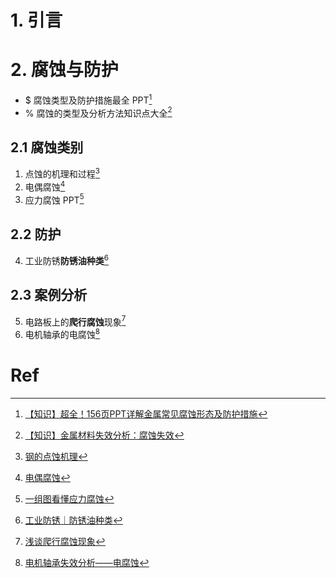 # 1. 引言 

# 2. 腐蚀与防护 
- $ 腐蚀类型及防护措施最全 PPT[^1]
- % 腐蚀的类型及分析方法知识点大全[^2]
## 2.1 腐蚀类别 
1. 点蚀的机理和过程[^3]
2. 电偶腐蚀[^4]
3. 应力腐蚀 PPT[^5]

## 2.2 防护
4. 工业防锈**防锈油种类**[^6]
## 2.3 案例分析 
5. 电路板上的**爬行腐蚀**现象[^7]
6. 电机轴承的电腐蚀[^8]
##
# Ref 
[^1]: [【知识】超全！156页PPT详解金属常见腐蚀形态及防护措施](https://mp.weixin.qq.com/s/J5t3Ow5Kzi4UNAuC8p9_6A)
[^2]: [【知识】金属材料失效分析：腐蚀失效](https://mp.weixin.qq.com/s/KDe_Vg0Uu7PbklS5C88h3Q)
[^3]: [钢的点蚀机理](https://mp.weixin.qq.com/s/IQbcKrbpg39DchXF6z4m_Q)
[^4]: [电偶腐蚀](https://mp.weixin.qq.com/s/7cw1_541fKg_gUoI8VnImw)
[^5]: [一组图看懂应力腐蚀](https://mp.weixin.qq.com/s/Or7xNiu9FaU2v9SCiRqvHQ)
[^6]: [工业防锈｜防锈油种类](https://mp.weixin.qq.com/s/oJHJoYk_7KtS80tkB3Wlhg)
[^7]: [浅谈爬行腐蚀现象](https://mp.weixin.qq.com/s/Xel6A_jRj9Msjd_Ppka7Ug)


[^8]: [电机轴承失效分析——电腐蚀](https://mp.weixin.qq.com/s/u80qC1odOdM5OYgET_s4Lg)

